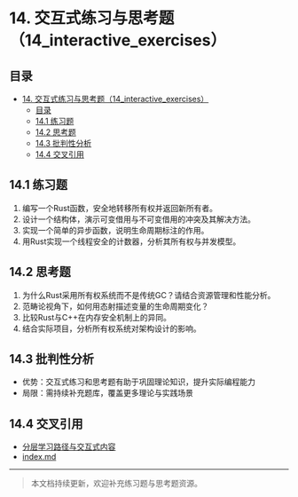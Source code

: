 # 14. 交互式练习与思考题（14_interactive_exercises）

## 目录

- [14. 交互式练习与思考题（14_interactive_exercises）](#14-交互式练习与思考题14_interactive_exercises)
  - [目录](#目录)
  - [14.1 练习题](#141-练习题)
  - [14.2 思考题](#142-思考题)
  - [14.3 批判性分析](#143-批判性分析)
  - [14.4 交叉引用](#144-交叉引用)

## 14.1 练习题

1. 编写一个Rust函数，安全地转移所有权并返回新所有者。
2. 设计一个结构体，演示可变借用与不可变借用的冲突及其解决方法。
3. 实现一个简单的异步函数，说明生命周期标注的作用。
4. 用Rust实现一个线程安全的计数器，分析其所有权与并发模型。

## 14.2 思考题

1. 为什么Rust采用所有权系统而不是传统GC？请结合资源管理和性能分析。
2. 范畴论视角下，如何用态射描述变量的生命周期变化？
3. 比较Rust与C++在内存安全机制上的异同。
4. 结合实际项目，分析所有权系统对架构设计的影响。

## 14.3 批判性分析

- 优势：交互式练习和思考题有助于巩固理论知识，提升实际编程能力
- 局限：需持续补充题库，覆盖更多理论与实践场景

## 14.4 交叉引用

- [分层学习路径与交互式内容](09_learning_path_and_interactive.md)
- [index.md](../00_master_index.md)

---

> 本文档持续更新，欢迎补充练习题与思考题资源。
